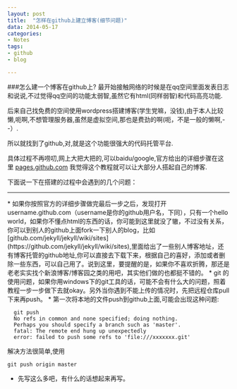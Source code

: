 ```yaml
---
layout: post
title:  "怎样在github上建立博客(细节问题)"
data: 2014-05-17 
categories:
- Notes
tags:
- github
- blog

---
```


###怎么建一个博客在github上?
最开始接触网络的时候是在qq空间里面发表日志和说说,不过觉得qq空间的功能太弱智,虽然它有html(同样弱智)和代码高亮功能.

后来自己找免费的空间使用wordpress搭建博客(学生党嘛，没钱),由于本人比较懒,呃啊,不想管理服务器,虽然是虚拟空间,那也是费劲的啊(呃，不是一般的懒啊,--）.

所以就找到了github,对,就是这个功能很强大的代码托管平台.

具体过程不再唠叨,网上大把大把的,可以baidu/google,官方给出的详细步骤在这里 [pages.github.com](http://pages.github.com)
我觉得这个教程就可以让大部分人搭起自己的博客.

下面说一下在搭建的过程中会遇到的几个问题：
<hr/>
* 如果你按照官方的详细步骤做完最后一步之后，发现打开username.github.com（username是你的github用户名，下同），只有一个hello world，如果你不懂点html的东西的话，你可能到这里就没了辙，不过没有关系，你可以到别人的github上面fork一下别人的blog，比如[github.com/jekyll/jekyll/wiki/sites](https://github.com/jekyll/jekyll/wiki/sites),里面给出了一些别人博客地址，还有博客托管的github地址,你可以直接去下载下来，根据自己的喜好，添加或者删除一些东西，可以自己用了。说到这里，要提醒的是，如果你不喜欢折腾，那还是老老实实找个新浪博客/博客园之类的用吧，其实他们做的也都挺不错的。
* git 的使用问题，如果你用windows下的git工具的话，可能不会有什么大的问题，照着教程一步一步做下去就okay。另外当你遇到不能上传的情况时，先把远程仓库pull下来再push。
* 第一次将本地的文件push到github上面,可能会出现这种问题:

      git push
      No refs in common and none specified; doing nothing.
	  Perhaps you should specify a branch such as 'master'.
	  fatal: The remote end hung up unexpectedly
	  error: failed to push some refs to 'file:///xxxxxxx.git'
	
解决方法很简单,使用

	git push origin master

* 先写这么多吧，有什么的话想起来再写。
